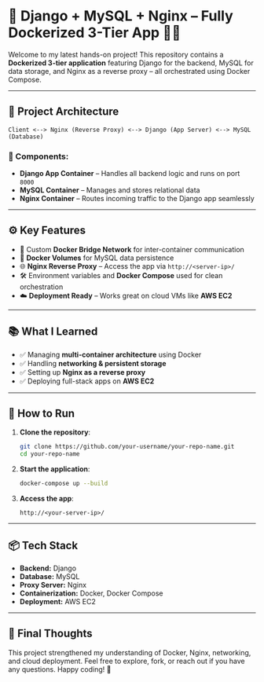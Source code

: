 
# 🚀 Django + MySQL + Nginx – Fully Dockerized 3-Tier App 🐳🌐

Welcome to my latest hands-on project! This repository contains a **Dockerized 3-tier application** featuring Django for the backend, MySQL for data storage, and Nginx as a reverse proxy – all orchestrated using Docker Compose.

---

## 🔧 Project Architecture

```
Client <--> Nginx (Reverse Proxy) <--> Django (App Server) <--> MySQL (Database)
```

### 🔹 Components:

- **Django App Container** – Handles all backend logic and runs on port `8000`
- **MySQL Container** – Manages and stores relational data
- **Nginx Container** – Routes incoming traffic to the Django app seamlessly

---

## ⚙️ Key Features

- 🔗 Custom **Docker Bridge Network** for inter-container communication  
- 💾 **Docker Volumes** for MySQL data persistence  
- 🌐 **Nginx Reverse Proxy** – Access the app via `http://<server-ip>/`  
- 🛠️ Environment variables and **Docker Compose** used for clean orchestration  
- ☁️ **Deployment Ready** – Works great on cloud VMs like **AWS EC2**

---

## 📚 What I Learned

- ✅ Managing **multi-container architecture** using Docker
- ✅ Handling **networking & persistent storage**
- ✅ Setting up **Nginx as a reverse proxy**
- ✅ Deploying full-stack apps on **AWS EC2**

---

## 🚀 How to Run

1. **Clone the repository**:
   ```bash
   git clone https://github.com/your-username/your-repo-name.git
   cd your-repo-name
   ```

2. **Start the application**:
   ```bash
   docker-compose up --build
   ```

3. **Access the app**:
   ```
   http://<your-server-ip>/
   ```

---

## 📦 Tech Stack

- **Backend:** Django
- **Database:** MySQL
- **Proxy Server:** Nginx
- **Containerization:** Docker, Docker Compose
- **Deployment:** AWS EC2

---

## 🙌 Final Thoughts

This project strengthened my understanding of Docker, Nginx, networking, and cloud deployment. Feel free to explore, fork, or reach out if you have any questions. Happy coding! 🎯
